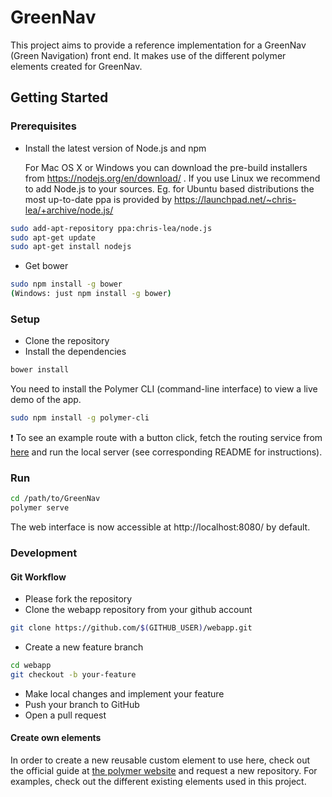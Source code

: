 # GreenNav

This project aims to provide a reference implementation for a GreenNav (Green Navigation) front end. It makes use of the different polymer elements created for GreenNav.

## Getting Started 

### Prerequisites

- Install the latest version of Node.js and npm 

  For Mac OS X or Windows you can download the pre-build installers from https://nodejs.org/en/download/ .
  If you use Linux we recommend to add Node.js to your sources. Eg. for Ubuntu based distributions the most up-to-date ppa   is provided by https://launchpad.net/~chris-lea/+archive/node.js/

```zsh
sudo add-apt-repository ppa:chris-lea/node.js  
sudo apt-get update  
sudo apt-get install nodejs
```

- Get bower

```zsh
sudo npm install -g bower
(Windows: just npm install -g bower)
```

### Setup

- Clone the repository
- Install the dependencies
 
```zsh
bower install
```
 
You need to install the Polymer CLI (command-line interface) to view a live demo of the app.

```zsh
sudo npm install -g polymer-cli
```

:heavy_exclamation_mark: To see an example route with a button click, fetch the routing service from [here](https://github.com/Greennav/service-routing) and run the local server (see corresponding README for instructions).

### Run

```zsh
cd /path/to/GreenNav
polymer serve
```

The web interface is now accessible at http://localhost:8080/ by default.

### Development

#### Git Workflow

- Please fork the repository
- Clone the webapp repository from your github account
```zsh
git clone https://github.com/$(GITHUB_USER)/webapp.git
```
- Create a new feature branch
```zsh
cd webapp
git checkout -b your-feature
```
- Make local changes and implement your feature 
- Push your branch to GitHub
- Open a pull request

#### Create own elements

In order to create a new reusable custom element to use here, check out the official guide at [the polymer   website](https://www.polymer-project.org/1.0/docs/start/reusableelements.html) and request a new repository. For examples, check out the different existing elements used in this project.
